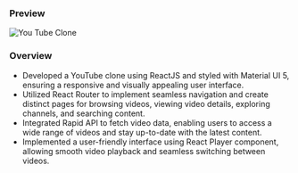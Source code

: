 ### Preview

![You Tube Clone](https://i.ibb.co/pr8r0Bg/You-Tube-Clone.png)

### Overview

- Developed a YouTube clone using ReactJS and styled with Material UI 5, ensuring a responsive and visually appealing user interface.
- Utilized React Router to implement seamless navigation and create distinct pages for browsing videos, viewing video details, exploring channels, and searching content.
- Integrated Rapid API to fetch video data, enabling users to access a wide range of videos and stay up-to-date with the latest content.
- Implemented a user-friendly interface using React Player component, allowing smooth video playback and seamless switching between videos.
